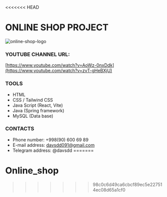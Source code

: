 <<<<<<< HEAD
# ONLINE SHOP PROJECT


![online-shop-logo](https://github.com/DavlatbekRabbimov/Online-shop/assets/110993036/7a5166ca-4d14-42cb-bfcf-a47eb59720fb)
### YOUTUBE CHANNEL URL: 
[https://www.youtube.com/watch?v=AoWz-0nxDdk](https://www.youtube.com/watch?v=zvT-gHeBXjU)

### TOOLS
- HTML
- CSS / Tailwind CSS
- Java Script (React, Vite)
- Java (Spring framework)
- MySQL (Data base)

### CONTACTS
- Phone number: +998(90) 600 69 89
- E-mail address: davsdd091@gmail.com
- Telegram address: @davsdd
=======
# Online_shop
>>>>>>> 98c0c6d49ca6cbcf89ec5e227514ec08d65a1cf0
